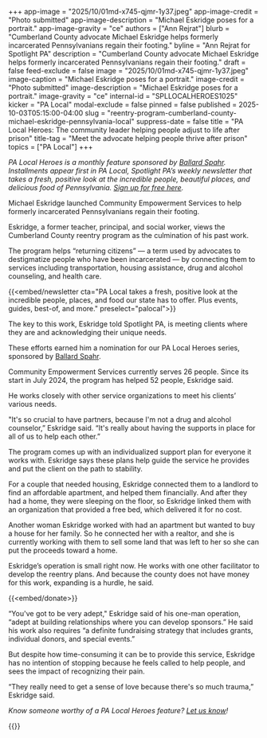 +++
app-image = "2025/10/01md-x745-qjmr-1y37.jpeg"
app-image-credit = "Photo submitted"
app-image-description = "Michael Eskridge poses for a portrait."
app-image-gravity = "ce"
authors = ["Ann Rejrat"]
blurb = "Cumberland County advocate Michael Eskridge helps formerly incarcerated Pennsylvanians regain their footing."
byline = "Ann Rejrat for Spotlight PA"
description = "Cumberland County advocate Michael Eskridge helps formerly incarcerated Pennsylvanians regain their footing."
draft = false
feed-exclude = false
image = "2025/10/01md-x745-qjmr-1y37.jpeg"
image-caption = "Michael Eskridge poses for a portrait."
image-credit = "Photo submitted"
image-description = "Michael Eskridge poses for a portrait."
image-gravity = "ce"
internal-id = "SPLLOCALHEROES1025"
kicker = "PA Local"
modal-exclude = false
pinned = false
published = 2025-10-03T05:15:00-04:00
slug = "reentry-program-cumberland-county-michael-eskridge-pennsylvania-local"
suppress-date = false
title = "PA Local Heroes: The community leader helping people adjust to life after prison"
title-tag = "Meet the advocate helping people thrive after prison"
topics = ["PA Local"]
+++

<em>PA Local Heroes is a monthly feature sponsored by </em><a href="https://www.ballardspahr.com/?utm_source=ActiveCampaign&amp;utm_medium=email&amp;utm_content=Farm%20animals%20%20second-chance%20sanctuary&amp;utm_campaign=PA%20Local%2011%2008%2024"><em>Ballard Spahr</em></a><em>. Installments appear first in PA Local, Spotlight PA’s weekly newsletter that takes a fresh, positive look at the incredible people, beautiful places, and delicious food of Pennsylvania. </em><a href="https://www.spotlightpa.org/newsletters/"><em>Sign up for free here</em></a><em>.</em><strong></strong>

Michael Eskridge launched Community Empowerment Services to help formerly incarcerated Pennsylvanians regain their footing.

Eskridge, a former teacher, principal, and social worker, views the Cumberland County reentry program as the culmination of his past work.

The program helps “returning citizens” — a term used by advocates to destigmatize people who have been incarcerated — by connecting them to services including transportation, housing assistance, drug and alcohol counseling, and health care.

{{<embed/newsletter cta="PA Local takes a fresh, positive look at the incredible people, places, and food our state has to offer. Plus events, guides, best-of, and more." preselect="palocal">}}

The key to this work, Eskridge told Spotlight PA, is meeting clients where they are and acknowledging their unique needs.

These efforts earned him a nomination for our PA Local Heroes series, sponsored by <a href="https://www.ballardspahr.com/">Ballard Spahr</a>.

Community Empowerment Services currently serves 26 people. Since its start in July 2024, the program has helped 52 people, Eskridge said.

He works closely with other service organizations to meet his clients’ various needs.

&#34;It&#39;s so crucial to have partners, because I&#39;m not a drug and alcohol counselor,” Eskridge said. “It&#39;s really about having the supports in place for all of us to help each other.”

The program comes up with an individualized support plan for everyone it works with. Eskridge says these plans help guide the service he provides and put the client on the path to stability.

For a couple that needed housing, Eskridge connected them to a landlord to find an affordable apartment, and helped them financially. And after they had a home, they were sleeping on the floor, so Eskridge linked them with an organization that provided a free bed, which delivered it for no cost.

Another woman Eskridge worked with had an apartment but wanted to buy a house for her family. So he connected her with a realtor, and she is currently working with them to sell some land that was left to her so she can put the proceeds toward a home.

Eskridge’s operation is small right now. He works with one other facilitator to develop the reentry plans. And because the county does not have money for this work, expanding is a hurdle, he said.

{{<embed/donate>}}

“You&#39;ve got to be very adept,&#34; Eskridge said of his one-man operation, “adept at building relationships where you can develop sponsors.” He said his work also requires “a definite fundraising strategy that includes grants, individual donors, and special events.”

But despite how time-consuming it can be to provide this service, Eskridge has no intention of stopping because he feels called to help people, and sees the impact of recognizing their pain.

“They really need to get a sense of love because there&#39;s so much trauma,” Eskridge said.

<em>Know someone worthy of a PA Local Heroes feature? </em><a href="mailto:newsletters@spotlightpa.org"><em>Let us know</em></a><em>!</em>

<div class="max-w-[320px] -my-8">
{{<picture src="2025/03/01kw-nyv5-h730-82j4.png" width-ratio="2232" height-ratio="322" description="Sponsored by Ballard Spahr LLP" caption="" credit="">}}
</div>


